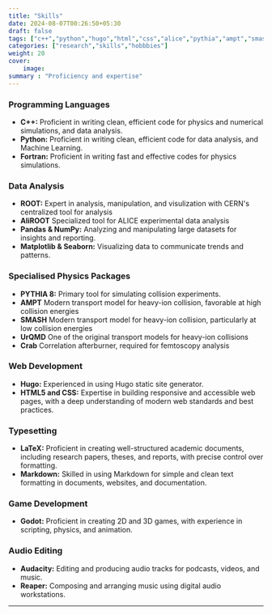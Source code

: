 ```yaml
---
title: "Skills"
date: 2024-08-07T00:26:50+05:30
draft: false
tags: ["c++","python","hugo","html","css","alice","pythia","ampt","smash","urqmd","godot","reaper"]
categories: ["research","skills","hobbbies"]
weight: 20
cover:
    image: 
summary : "Proficiency and expertise"
---
```


### Programming Languages
- **C++:** Proficient in writing clean, efficient code for physics and numerical simulations, and data analysis.
- **Python:** Proficient in writing clean, efficient code for data analysis, and Machine Learning.
- **Fortran:** Proficient in writing fast and effective codes for physics simulations.

### Data Analysis 
- **ROOT:** Expert in analysis, manipulation, and visulization with CERN's centralized tool for analysis 
- **AliROOT** Specialized tool for ALICE experimental data analysis
- **Pandas & NumPy:** Analyzing and manipulating large datasets for insights and reporting.
- **Matplotlib & Seaborn:** Visualizing data to communicate trends and patterns.


### Specialised Physics Packages
- **PYTHIA 8:** Primary tool for simulating collision experiments. 
- **AMPT** Modern transport model for heavy-ion collision, favorable at high collision energies
- **SMASH** Modern transport model for heavy-ion collision, particularly at low collision energies
- **UrQMD** One of the original transport models for heavy-ion collisions
- **Crab** Correlation afterburner, required for femtoscopy analysis


### Web Development
- **Hugo:** Experienced in using Hugo static site generator.
- **HTML5 and CSS:** Expertise in building responsive and accessible web pages, with a deep understanding of modern web standards and best practices.

### Typesetting
- **LaTeX:** Proficient in creating well-structured academic documents, including research papers, theses, and reports, with precise control over formatting.
- **Markdown:** Skilled in using Markdown for simple and clean text formatting in documents, websites, and documentation.

### Game Development
- **Godot:** Proficient in creating 2D and 3D games, with experience in scripting, physics, and animation.

### Audio Editing
- **Audacity:** Editing and producing audio tracks for podcasts, videos, and music.
- **Reaper:** Composing and arranging music using digital audio workstations.

---